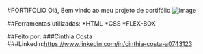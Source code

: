 #PORTIFOLIO Olá, Bem vindo ao meu projeto de portifólio
![image]()

##Ferramentas utilizadas:
*HTML
*CSS
*FLEX-BOX

##Feito por:
###Cinthia Costa
###Linkedin:https://www.linkedin.com/in/cinthia-costa-a0743123
